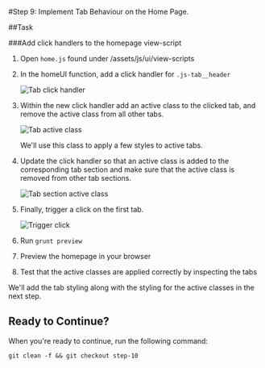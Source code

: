 #Step 9: Implement Tab Behaviour on the Home Page.

##Task

###Add click handlers to the homepage view-script

1. Open `home.js` found under /assets/js/ui/view-scripts
2. In the homeUI function, add a click handler for `.js-tab__header`

    ![Tab click handler](https://s3.amazonaws.com/uploads.hipchat.com/15359/64553/Uj39dM3AuQnPuAC/Screen%20Shot%202015-01-20%20at%2010.38.55%20AM.png)

3. Within the new click handler add an active class to the clicked tab, and remove the active class from all other tabs.

    ![Tab active class](https://s3.amazonaws.com/uploads.hipchat.com/15359/64553/4NkNIKLoY5J3I3w/Screen%20Shot%202015-01-20%20at%2010.40.54%20AM.png)

    We'll use this class to apply a few styles to active tabs.

4. Update the click handler so that an active class is added to the corresponding tab section and make sure that the active class is removed from other tab sections.

    ![Tab section active class](https://s3.amazonaws.com/uploads.hipchat.com/15359/64553/wlJ79QrtMDzx4Zw/Screen%20Shot%202015-01-20%20at%2010.49.29%20AM.png)

5. Finally, trigger a click on the first tab.

    ![Trigger click](https://s3.amazonaws.com/uploads.hipchat.com/15359/64553/YyVccSknECqyMJy/Screen%20Shot%202015-01-20%20at%2010.47.42%20AM.png)

6. Run `grunt preview`
7. Preview the homepage in your browser
8. Test that the active classes are applied correctly by inspecting the tabs

We'll add the tab styling along with the styling for the active classes in the next step.


## Ready to Continue?

When you're ready to continue, run the following command:

```
git clean -f && git checkout step-10
```

